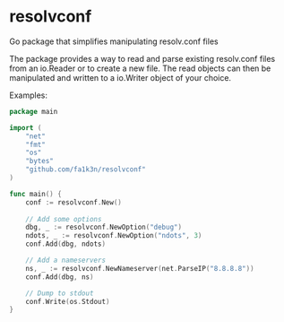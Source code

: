 # resolvconf

Go package that simplifies manipulating resolv.conf files

The package provides a way to read and parse existing resolv.conf files from an io.Reader or to create a new file. The read objects can then be manipulated and written to a io.Writer object of your choice. 

Examples:

```go
package main

import (
	"net"
	"fmt"
	"os"
	"bytes"
	"github.com/fa1k3n/resolvconf"
)

func main() {
	conf := resolvconf.New()
	
	// Add some options
	dbg, _ := resolvconf.NewOption("debug")
	ndots, _ := resolvconf.NewOption("ndots", 3)
	conf.Add(dbg, ndots)

	// Add a nameservers
	ns, _ := resolvconf.NewNameserver(net.ParseIP("8.8.8.8"))
	conf.Add(dbg, ns)

	// Dump to stdout
	conf.Write(os.Stdout)
}
```